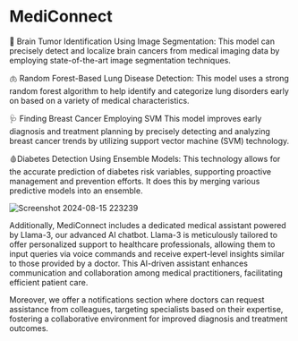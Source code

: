 # MediConnect

🧠 Brain Tumor Identification Using Image Segmentation: This model can precisely detect and localize brain cancers from medical imaging data by employing state-of-the-art image segmentation techniques.

🫁 Random Forest-Based Lung Disease Detection: This model uses a strong random forest algorithm to help identify and categorize lung disorders early on based on a variety of medical characteristics.

🩺 Finding Breast Cancer Employing SVM This model improves early diagnosis and treatment planning by precisely detecting and analyzing breast cancer trends by utilizing support vector machine (SVM) technology.

🩸Diabetes Detection Using Ensemble Models: This technology allows for the accurate prediction of diabetes risk variables, supporting proactive management and prevention efforts. It does this by merging various predictive models into an ensemble.

![Screenshot 2024-08-15 223239](https://github.com/user-attachments/assets/8eaa0ac5-a942-4843-bfb8-27184c2b8a32)

Additionally, MediConnect includes a dedicated medical assistant powered by Llama-3, our advanced AI chatbot. Llama-3 is meticulously tailored to offer personalized support to healthcare professionals, allowing them to input queries via voice commands and receive expert-level insights similar to those provided by a doctor. This AI-driven assistant enhances communication and collaboration among medical practitioners, facilitating efficient patient care.

Moreover, we offer a notifications section where doctors can request assistance from colleagues, targeting specialists based on their expertise, fostering a collaborative environment for improved diagnosis and treatment outcomes.

